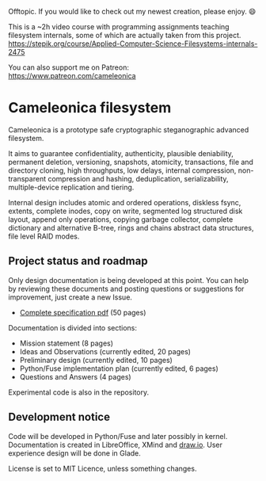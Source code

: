 
Offtopic. If you would like to check out my newest creation, please enjoy. :smile:

This is a ~2h video course with programming assignments teaching filesystem internals,
some of which are actually taken from this project.
https://stepik.org/course/Applied-Computer-Science-Filesystems-internals-2475

You can also support me on Patreon:
https://www.patreon.com/cameleonica


  Cameleonica filesystem
==========================

Cameleonica is a prototype safe cryptographic steganographic advanced filesystem.

It aims to guarantee confidentiality, authenticity, plausible deniability, permanent deletion, versioning, snapshots, atomicity, transactions, file and directory cloning, high throughputs, low delays, internal compression, non-transparent compression and hashing, deduplication, serializability, multiple-device replication and tiering.

Internal design includes atomic and ordered operations, diskless fsync, extents, complete inodes, copy on write, segmented log structured disk layout, append only operations, copying garbage collector, complete dictionary and alternative B-tree, rings and chains abstract data structures, file level RAID modes.

  Project status and roadmap
------------------------------

Only design documentation is being developed at this point. You can help by reviewing these documents and posting questions or suggestions for improvement, just create a new Issue.

- [Complete specification pdf](documentation/combined.pdf) (50 pages)

Documentation is divided into sections:

- Mission statement (8 pages)
- Ideas and Observations (currently edited, 20 pages)
- Preliminary design (currently edited, 10 pages)
- Python/Fuse implementation plan (currently edited, 6 pages)
- Questions and Answers (4 pages)

Experimental code is also in the repository.

  Development notice
----------------------

Code will be developed in Python/Fuse and later possibly in kernel. Documentation is created in LibreOffice, XMind and [draw.io](https://www.draw.io/). User experience design will be done in Glade.

License is set to MIT Licence, unless something changes.
